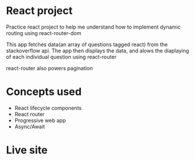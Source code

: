 # React project
Practice react project to help me understand how 
to implement dynamic routing using react-router-dom

This app fetches data(an array of questions tagged react) from the stackoverflow api. The app then displays the data, and alows the diaplaying of each individual question using react-router

react-router also powers pagination

# Concepts used 
- React lifecycle components
- React router
- Progressive web app
- Async/Await 

# Live site
